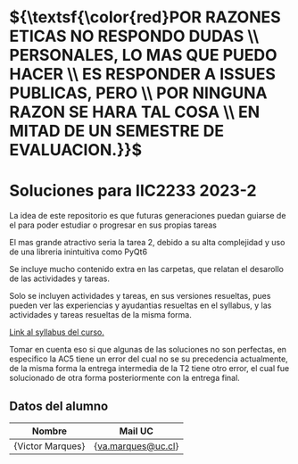 # **${\textsf{\color{red}POR RAZONES ETICAS NO RESPONDO DUDAS \\ PERSONALES, LO MAS QUE PUEDO HACER \\ ES RESPONDER A ISSUES PUBLICAS, PERO \\ POR NINGUNA RAZON SE HARA TAL COSA \\ EN MITAD DE UN SEMESTRE DE EVALUACION.}}$**

# Soluciones para IIC2233 2023-2

La idea de este repositorio es que futuras generaciones puedan guiarse de el para poder estudiar o progresar en sus propias tareas

El mas grande atractivo seria la tarea 2, debido a su alta complejidad y uso de una libreria inintuitiva como PyQt6

Se incluye mucho contenido extra en las carpetas, que relatan el desarollo de las actividades y tareas.

Solo se incluyen actividades y tareas, en sus versiones resueltas, pues pueden ver las experiencias y ayudantias resueltas en el syllabus, y las actividades y tareas resueltas de la misma forma.

[Link al syllabus del curso.](https://github.com/IIC2233/Syllabus)

Tomar en cuenta eso si que algunas de las soluciones no son perfectas, en especifico la AC5 tiene un error del cual no se su precedencia actualmente, de la misma forma la entrega intermedia de la T2 tiene otro error, el cual fue solucionado de otra forma posteriormente con la entrega final.

## Datos del alumno

| Nombre | Mail UC |
| :-: | :-: |
| {Victor Marques} | {va.marques@uc.cl} |
